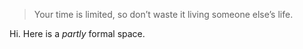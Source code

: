 > Your time is limited, so don’t waste it living someone else’s life. 

Hi. Here is a *partly* formal space.

